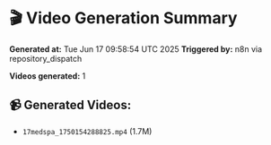# 🎬 Video Generation Summary

**Generated at:** Tue Jun 17 09:58:54 UTC 2025
**Triggered by:** n8n via repository_dispatch

**Videos generated:** 1

## 📹 Generated Videos:
- `17medspa_1750154288825.mp4` (1.7M)
